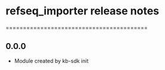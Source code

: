 # refseq_importer release notes
=========================================

0.0.0
-----
* Module created by kb-sdk init
